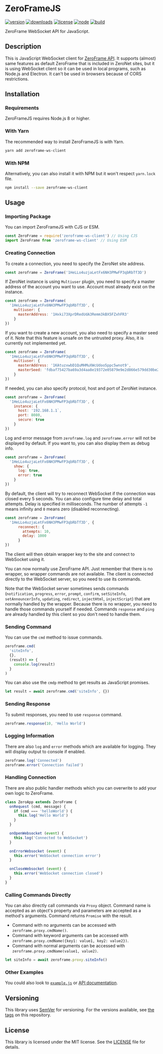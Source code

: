 ZeroFrameJS
===========

[![version][icon-version]][link-npm]
[![downloads][icon-downloads]][link-npm]
[![license][icon-license]][link-license]
[![node][icon-nodejs]][link-nodejs]
[![build][icon-travis]][link-travis]

ZeroFrame WebSocket API for JavaScript.

## Description

This is JavaScript WebSocket client for [ZeroFrame API][link-zeroframe]. It supports (almost) same features as default ZeroFrame that is included in ZeroNet sites, but it is using WebSocket client so it can be used in local programs, such as Node.js and Electron. It can't be used in browsers because of CORS restrictions.

## Installation

### Requirements

ZeroFrameJS requires Node.js 8 or higher.

### With Yarn

The recommended way to install ZeroFrameJS is with Yarn.

```bash
yarn add zeroframe-ws-client
```

### With NPM

Alternatively, you can also install it with NPM but it won't respect `yarn.lock` file.

```bash
npm install --save zeroframe-ws-client
```

## Usage

### Importing Package

You can import ZeroFrameJS with CJS or ESM.

```js
const ZeroFrame = require('zeroframe-ws-client') // Using CJS
import ZeroFrame from 'zeroframe-ws-client' // Using ESM
```

### Creating Connection

To create a connection, you need to specify the ZeroNet site address.

```js
const zeroframe = ZeroFrame('1HeLLo4uzjaLetFx6NH3PMwFP3qbRbTf3D')
```

If ZeroNet instance is using `Multiuser` plugin, you need to specify a master address of the account you want to use. Account must already exist on the instance.

```js
const zeroframe = ZeroFrame(
  '1HeLLo4uzjaLetFx6NH3PMwFP3qbRbTf3D', {
    multiuser: {
      masterAddress: '1Hxki73XprDRedUdA3Remm3kBX5FZxhFR3'
    }
})
```

If you want to create a new account, you also need to specify a master seed of it. Note that this feature is unsafe on the untrusted proxy. Also, it is currently not implemented yet.

```js
const zeroframe = ZeroFrame(
  '1HeLLo4uzjaLetFx6NH3PMwFP3qbRbTf3D', {
    multiuser: {
      masterAddress: '1KAtuzxwbD1QuMHMuXWcUdoo5ppc5wnot9',
      masterSeed: 'fdbaf75427ba69a3d4aa8e19372e05879e9e2d866e579dd30be25e6fab7e3fb2'
    }
})
```

If needed, you can also specify protocol, host and port of ZeroNet instance.

```js
const zeroframe = ZeroFrame(
  '1HeLLo4uzjaLetFx6NH3PMwFP3qbRbTf3D', {
    instance: {
      host: '192.168.1.1`,
      port: 8080,
      secure: true
    }
})
```

Log and error message from `zeroframe.log` and `zeroframe.error` will not be displayed by default. If you want to, you can also display them as debug info.

```js
const zeroframe = ZeroFrame(
  '1HeLLo4uzjaLetFx6NH3PMwFP3qbRbTf3D', {
    show: {
      log: true,
      error: true
    }
})
```

By default, the client will try to reconnect WebSocket if the connection was closed every 5 seconds. You can also configure time delay and total attempts. Delay is specified in milliseconds. The number of attempts `-1` means infinity and `0` means zero (disabled reconnecting).

```js
const zeroframe = ZeroFrame(
  '1HeLLo4uzjaLetFx6NH3PMwFP3qbRbTf3D', {
      reconnect: {
        attempts: 10,
        delay: 1000
      }
})
```

The client will then obtain wrapper key to the site and connect to WebSocket using it.

You can now normally use ZeroFrame API. Just remember that there is no wrapper, so wrapper commands are not available. The client is connected directly to the WebSocket server, so you need to use its commands.

Note that the WebSocket server sometimes sends commands (`notification`, `progress`, `error`, `prompt`, `confirm`, `setSiteInfo`, `setAnnouncerInfo`, `updating`, `redirect`, `injectHtml`, `injectScript`) that are normally handled by the wrapper. Because there is no wrapper, you need to handle those commands yourself if needed. Commands `response` and `ping` are already handled by this client so you don't need to handle them.

### Sending Command

You can use the `cmd` method to issue commands.

```js
zeroframe.cmd(
  'siteInfo',
  {},
  (result) => {
    console.log(result)
  }
)
```

You can also use the `cmdp` method to get results as JavaScript promises.

```js
let result = await zeroframe.cmd('siteInfo', {})
```

### Sending Response

To submit responses, you need to use `response` command.

```js
zeroframe.response(10, 'Hello World')
```

### Logging Information

There are also `log` and `error` methods which are available for logging. They will display output to console if enabled.

```js
zeroframe.log('Connected')
zeroframe.error('Connection failed')
```

### Handling Connection

There are also public handler methods which you can overwrite to add your own logic to ZeroFrame.

```js
class ZeroApp extends ZeroFrame {
  onRequest (cmd, message) {
    if (cmd === 'helloWorld') {
      this.log('Hello World')
    }
  }

  onOpenWebsocket (event) {
    this.log('Connected to WebSocket')
  }

  onErrorWebsocket (event) {
    this.error('WebSocket connection error')
  }

  onCloseWebsocket (event) {
    this.error('WebSocket connection closed')
  }
}
```

### Calling Commands Directly

You can also directly call commands via `Proxy` object. Command name is accepted as an object's property and parameters are accepted as a method's arguments. Command returns `Promise` with the result.

 * Command with no arguments can be accessed with `zeroframe.proxy.cmdName()`.
 * Command with keyword arguments can be accessed with `zeroframe.proxy.cmdName({key1: value1, key2: value2})`.
 * Command with normal arguments can be accessed with `zeroframe.proxy.cmdName(value1, value2)`.

```js
let siteInfo = await zeroframe.proxy.siteInfo()
```

### Other Examples

You could also look to [`example.js`][link-example] or [API documentation][link-documentation].

## Versioning

This library uses [SemVer][link-semver] for versioning. For the versions available, see [the tags][link-tags] on this repository.

## License

This library is licensed under the MIT license. See the [LICENSE][link-license-file] file for details.

[icon-version]: https://img.shields.io/npm/v/zeroframe-ws-client.svg?style=flat-square&label=version
[icon-downloads]: https://img.shields.io/npm/dt/zeroframe-ws-client.svg?style=flat-square&label=downloads
[icon-license]: https://img.shields.io/npm/l/zeroframe-ws-client.svg?style=flat-square&label=license
[icon-nodejs]: https://img.shields.io/node/v/zeroframe-ws-client.svg?style=flat-square&label=node
[icon-travis]: https://img.shields.io/travis/com/filips123/ZeroFrameJS.svg?style=flat-square&labelbuild

[link-npm]: https://www.npmjs.com/package/zeroframe-ws-client/
[link-license]: https://choosealicense.com/licenses/mit/
[link-nodejs]: https://nodejs.org/
[link-travis]: https://travis-ci.com/filips123/ZeroFrameJS/
[link-semver]: https://semver.org/

[link-tags]: https://github.com/filips123/ZeroFrameJS/tags/
[link-license-file]: https://github.com/filips123/ZeroFrameJS/blob/master/LICENSE
[link-example]: https://github.com/filips123/ZeroFrameJS/blob/master/example.js
[link-documentation]: https://zeroframe.js.org/

[link-zeroframe]: https://zeronet.io/
